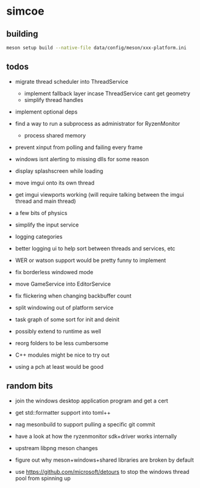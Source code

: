 # simcoe

## building

```sh
meson setup build --native-file data/config/meson/xxx-platform.ini
```

## todos

* migrate thread scheduler into ThreadService
    * implement fallback layer incase ThreadService cant get geometry
    * simplify thread handles

* implement optional deps

* find a way to run a subprocess as administrator for RyzenMonitor
    * process shared memory

* prevent xinput from polling and failing every frame
* windows isnt alerting to missing dlls for some reason

* display splashscreen while loading

* move imgui onto its own thread
* get imgui viewports working (will require talking between the imgui thread and main thread)
* a few bits of physics

* simplify the input service
* logging categories
* better logging ui to help sort between threads and services, etc

* WER or watson support would be pretty funny to implement

* fix borderless windowed mode
* move GameService into EditorService
* fix flickering when changing backbuffer count
* split windowing out of platform service

* task graph of some sort for init and deinit
* possibly extend to runtime as well

* reorg folders to be less cumbersome
* C++ modules might be nice to try out
* using a pch at least would be good

## random bits

* join the windows desktop application program and get a cert

* get std::formatter support into toml++
* nag mesonbuild to support pulling a specific git commit 
* have a look at how the ryzenmonitor sdk+driver works internally
* upstream libpng meson changes
* figure out why meson+windows+shared libraries are broken by default
* use https://github.com/microsoft/detours to stop the windows thread pool from spinning up
